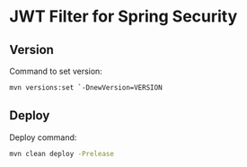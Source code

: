 # JWT Filter for Spring Security

## Version

Command to set version:

```sh
mvn versions:set `-DnewVersion=VERSION
```

## Deploy

Deploy command:

```sh
mvn clean deploy -Prelease
```